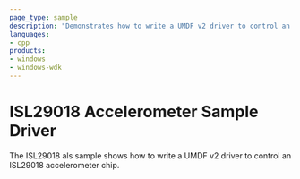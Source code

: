 ```yaml
---
page_type: sample
description: "Demonstrates how to write a UMDF v2 driver to control an ADXL345 accelerometer chip."
languages:
- cpp
products:
- windows
- windows-wdk
---
```


# ISL29018 Accelerometer Sample Driver

The ISL29018 als sample shows how to write a UMDF v2 driver to control an ISL29018 accelerometer chip.
